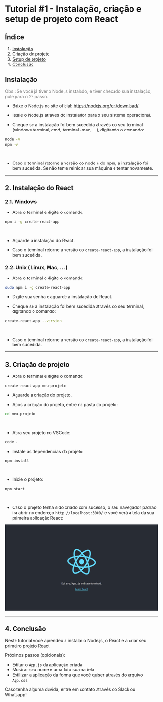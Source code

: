 # Tutorial #1 - Instalação, criação e setup de projeto com React

## Índice

1. [Instalação](#instalação)
2. [Criação de projeto](#criação-de-projeto)
3. [Setup de projeto](#setup-de-projeto)
4. [Conclusão](#conclusão)

## Instalação

<p style='color: rgba(0,0,0,0.5);'>Obs.: Se você já tiver o Node.js instalado, e tiver checado sua instalação, pule para o 2º passo.</p>

- Baixe o Node.js no site oficial: <a href='https://nodejs.org/en/download/' target='_blank'>https://nodejs.org/en/download/</a>
  <br/>

- Istale o Node.js através do instalador para o seu sistema operacional.
  <br/>

- Cheque se a instalação foi bem sucedida através do seu terminal (windows terminal, cmd, terminal -mac, ...), digitando o comando:

```sh
node -v
npm -v
```

<br/>

- Caso o terminal retorne a versão do node e do npm, a instalação foi bem sucedida. Se não tente reiniciar sua máquina e tentar novamente.

---

## 2. Instalação do React

### 2.1. Windows

- Abra o terminal e digite o comando:

```sh
npm i -g create-react-app
```

<br/>

- Aguarde a instalação do React.
  <br/>

- Caso o terminal retorne a versão do `create-react-app`, a instalação foi bem sucedida.

### 2.2. Unix ( Linux, Mac, ... )

- Abra o terminal e digite o comando:

```sh
sudo npm i -g create-react-app
```

- Digite sua senha e aguarde a instalação do React.
  <br/>

- Cheque se a instalação foi bem sucedida através do seu terminal, digitando o comando:

```sh
create-react-app --version
```

<br/>

- Caso o terminal retorne a versão do `create-react-app`, a instalação foi bem sucedida.

---

## 3. Criação de projeto

- Abra o terminal e digite o comando:

```sh
create-react-app meu-projeto
```

- Aguarde a criação do projeto.
  <br/>

- Após a criação do projeto, entre na pasta do projeto:

```sh
cd meu-projeto
```

<br />

- Abra seu projeto no VSCode:

```sh
code .
```

- Instale as dependências do projeto:

```sh
npm install
```

<br />

- Inicie o projeto:

```sh
npm start
```

<br />

- Caso o projeto tenha sido criado com sucesso, o seu navegador padrão irá abrir no endereço `http://localhost:3000/` e você verá a tela da sua primeira aplicação React:

![Primeira aplicação React](preview.png)

---

## 4. Conclusão

Neste tutorial você aprendeu a instalar o Node.js, o React e a criar seu primeiro projeto React.

Próximos passos (opicionais):

- Editar o `App.js` da aplicação criada
- Mostrar seu nome e uma foto sua na tela
- Estilizar a aplicação da forma que você quiser através do arquivo `App.css`

Caso tenha alguma dúvida, entre em contato através do Slack ou Whatsapp!
